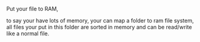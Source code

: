 Put your file to RAM,

to say your have lots of memory, your can map a folder to ram file system, all files your put in this folder are sorted in memory and can be read/write like a normal file.

